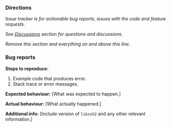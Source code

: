### Directions

_Issue tracker is for actionable bug reports, issues with the code and feature requests._

_See [Discussions](https://github.com/ParallelSSH/ssh2-python/discussions) section for questions and discussions._

_Remove this section and everything on and above this line._

### Bug reports

__Steps to reproduce:__

1. Example code that produces error.
2. Stack trace or error messages.

__Expected behaviour:__ [What was expected to happen.]

__Actual behaviour:__ [What actually happened.]

__Additional info:__ [Include version of ``libssh2`` and any other relevant information.]
